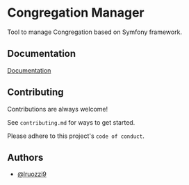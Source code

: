 
# Congregation Manager

Tool to manage Congregation based on Symfony framework.


## Documentation

[Documentation](docs/index.md)


## Contributing

Contributions are always welcome!

See `contributing.md` for ways to get started.

Please adhere to this project's `code of conduct`.


## Authors

- [@lruozzi9](https://www.github.com/lruozzi9)

